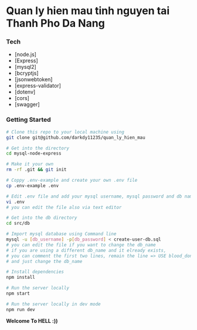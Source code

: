 # Quan ly hien mau tinh nguyen tai Thanh Pho Da Nang

### Tech

* [node.js]
* [Express]
* [mysql2]
* [bcryptjs]
* [jsonwebtoken]
* [express-validator]
* [dotenv]
* [cors]
* [swagger]

### Getting Started

``` sh
# Clone this repo to your local machine using
git clone git@github.com/darkdy11235/quan_ly_hien_mau

# Get into the directory
cd mysql-node-express

# Make it your own
rm -rf .git && git init

# Coppy .env-example and create your own .env file
cp .env-example .env

# Edit .env file and add your mysql username, mysql password and db name
vi .env
# you can edit the file also via text editor

# Get into the db directory
cd src/db

# Import mysql database using Command line
mysql -u [db_username] -p[db_password] < create-user-db.sql
# you can edit the file if you want to change the db_name
# if you are using a different db_name and it elready exists,
# you can comment the first two lines, remain the line => USE blood_donation;
# and just change the db_name

# Install dependencies
npm install

# Run the server locally
npm start

# Run the server locally in dev mode
npm run dev
```

**Welcome To HELL :))**